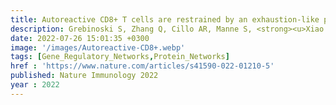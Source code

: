 ```yaml
---
title: Autoreactive CD8+ T cells are restrained by an exhaustion-like program that is maintained by LAG3
description: Grebinoski S, Zhang Q, Cillo AR, Manne S, <strong><u>Xiao H</u></strong>, Brunazzi EA, <strong><u>Tabib T</u></strong>, Cardello C, Lian CG, Murphy GF, Lafyatis R, Wherry EJ,<strong><u>Das J</u></strong>, Workman CJ, Vignali DAA
date: 2022-07-26 15:01:35 +0300
image: '/images/Autoreactive-CD8+.webp'
tags: [Gene_Regulatory_Networks,Protein_Networks]
href : 'https://www.nature.com/articles/s41590-022-01210-5'
published: Nature Immunology 2022
year : 2022
---
```


